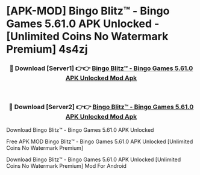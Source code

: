 # [APK-MOD] Bingo Blitz™️ - Bingo Games 5.61.0 APK Unlocked - [Unlimited Coins No Watermark Premium] 4s4zj



<div align="center">
<h3>🔴 Download [Server1] 👉👉 <a href="https://momento.my/?title=Bingo_Blitz™️_-_Bingo_Games_5.61.0_APK_Unlocked">Bingo Blitz™️ - Bingo Games 5.61.0 APK Unlocked Mod Apk</a></h3><br>

<h3>🔴 Download [Server2] 👉👉 <a href="https://momento.my/?title=Bingo_Blitz™️_-_Bingo_Games_5.61.0_APK_Unlocked">Bingo Blitz™️ - Bingo Games 5.61.0 APK Unlocked Mod Apk</a></h3>
</div>



Download Bingo Blitz™️ - Bingo Games 5.61.0 APK Unlocked 

Free APK MOD Bingo Blitz™️ - Bingo Games 5.61.0 APK Unlocked [Unlimited Coins No Watermark Premium]

Download Bingo Blitz™️ - Bingo Games 5.61.0 APK Unlocked [Unlimited Coins No Watermark Premium] Mod For Android
